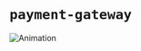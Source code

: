# `payment-gateway`
![Animation](https://user-images.githubusercontent.com/52806204/167530467-027e670d-3e46-41df-8bdb-30c2aca4d697.gif)

